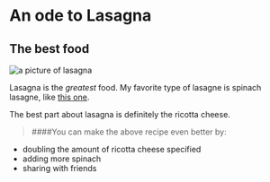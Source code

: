 An ode to Lasagna
===============
The best food
-------------------
![a picture of lasagna](http://lorempixel.com/400/200)

Lasagna is the *greatest* food. My favorite type of lasagne is spinach lasagne, like [this one](https://www.allrecipes.com/recipe/22729/spinach-lasagna-iii/).

The best part about lasagna is definitely the ricotta cheese.

>####You can make the above recipe even better by:
* doubling the amount of ricotta cheese specified
* adding more spinach
* sharing with friends
